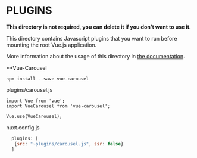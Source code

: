 # PLUGINS

**This directory is not required, you can delete it if you don't want to use it.**

This directory contains Javascript plugins that you want to run before mounting the root Vue.js application.

More information about the usage of this directory in [the documentation](https://nuxtjs.org/guide/plugins).


**Vue-Carousel

`npm install --save vue-carousel`

plugins/carousel.js
```vue
import Vue from 'vue';
import VueCarousel from 'vue-carousel';

Vue.use(VueCarousel);

```

nuxt.config.js
```javascript
  plugins: [
   {src: "~plugins/carousel.js", ssr: false}
  ]
```
